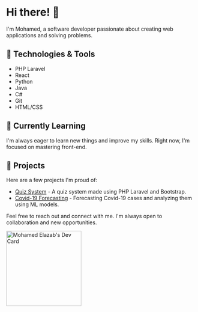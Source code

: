 <div align="left">

# Hi there! 👋

I'm Mohamed, a software developer passionate about creating web applications and solving problems. 
## 🔧 Technologies & Tools

- PHP Laravel
- React
- Python
- Java
- C#
- Git
- HTML/CSS

## 🌱 Currently Learning

I'm always eager to learn new things and improve my skills. Right now, I'm focused on mastering front-end.


## 🚀 Projects

Here are a few projects I'm proud of:

- [Quiz System](https://github.com/elazabmohamed/quiz-system) - A quiz system made using PHP Laravel and Bootstrap.
- [Covid-19 Forecasting](https://github.com/nafizcntz/Covid19-Tr-Forecasting) - Forecasting Covid-19 cases and analyzing them using ML models.


Feel free to reach out and connect with me. I'm always open to collaboration and new opportunities.

<a href="https://app.daily.dev/mohamedelazab"><img src="https://api.daily.dev/devcards/fefe4319b6a843d3bb73ff3918706908.png?r=f15" width="200" alt="Mohamed Elazab's Dev Card"/></a>

</div>


